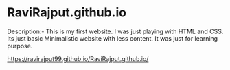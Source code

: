 # RaviRajput.github.io
Description:- This is my first website. I was just playing with HTML and CSS. Its just basic Minimalistic website with less content. It was just for learning purpose.

https://ravirajput99.github.io/RaviRajput.github.io/
